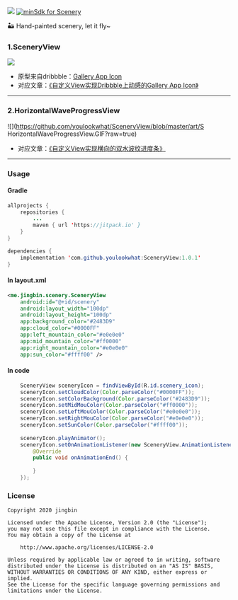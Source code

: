 
[![](https://jitpack.io/v/youlookwhat/SceneryView.svg)](https://jitpack.io/#youlookwhat/SceneryView) [![minSdk for Scenery](https://img.shields.io/badge/minSdk-15-green.svg)](#)

🏜 Hand-painted scenery, let it fly~


### 1.SceneryView
![](https://github.com/youlookwhat/SceneryView/blob/master/art/SceneryView.gif?raw=true)

 - 原型来自dribbble：[Gallery App Icon](https://dribbble.com/shots/4761564)
 - 对应文章：[《自定义View实现Dribbble上动感的Gallery App Icon》](https://juejin.cn/post/7024883320269832205)


---

### 2.HorizontalWaveProgressView
![](https://github.com/youlookwhat/SceneryView/blob/master/art/S HorizontalWaveProgressView.GIF?raw=true)

 - 对应文章：[《自定义View实现横向的双水波纹进度条》](https://juejin.cn/post/7025249776069246984)

---

### Usage
#### Gradle
```java
allprojects {
	repositories {
		...
		maven { url 'https://jitpack.io' }
	}
}
```

```java
dependencies {
	implementation 'com.github.youlookwhat:SceneryView:1.0.1'
}
```

#### In layout.xml
```xml
<me.jingbin.scenery.SceneryView
    android:id="@+id/scenery"
    android:layout_width="100dp"
    android:layout_height="100dp"
    app:background_color="#2483D9"
    app:cloud_color="#0000FF"
    app:left_mountain_color="#e0e0e0"
    app:mid_mountain_color="#ff0000"
    app:right_mountain_color="#e0e0e0"
    app:sun_color="#ffff00" />
```

#### In code
```java
	SceneryView sceneryIcon = findViewById(R.id.scenery_icon);
	sceneryIcon.setCloudColor(Color.parseColor("#0000FF"));
	sceneryIcon.setColorBackground(Color.parseColor("#2483D9"));
	sceneryIcon.setMidMouColor(Color.parseColor("#ff0000"));
	sceneryIcon.setLeftMouColor(Color.parseColor("#e0e0e0"));
	sceneryIcon.setRightMouColor(Color.parseColor("#e0e0e0"));
	sceneryIcon.setSunColor(Color.parseColor("#ffff00"));
	
	sceneryIcon.playAnimator();
	sceneryIcon.setOnAnimationListener(new SceneryView.AnimationListener() {
	    @Override
	    public void onAnimationEnd() {
	
	    }
	});
```

### License
```
Copyright 2020 jingbin

Licensed under the Apache License, Version 2.0 (the "License");
you may not use this file except in compliance with the License.
You may obtain a copy of the License at

    http://www.apache.org/licenses/LICENSE-2.0

Unless required by applicable law or agreed to in writing, software
distributed under the License is distributed on an "AS IS" BASIS,
WITHOUT WARRANTIES OR CONDITIONS OF ANY KIND, either express or implied.
See the License for the specific language governing permissions and
limitations under the License.
```


<!--
## link
 - 云朵及动画：https://www.jianshu.com/p/ff7c3d36b5ef
 - 烧杯滴水动画：https://github.com/Ajian-studio/GABottleLoading
 - 很多自定义View参考：https://github.com/samlss/FunnyViews
 - 自定义View学习：https://blog.csdn.net/carson_ho/article/details/62037696
 - 高级UI示例：https://github.com/zincPower/UI2018
-->


